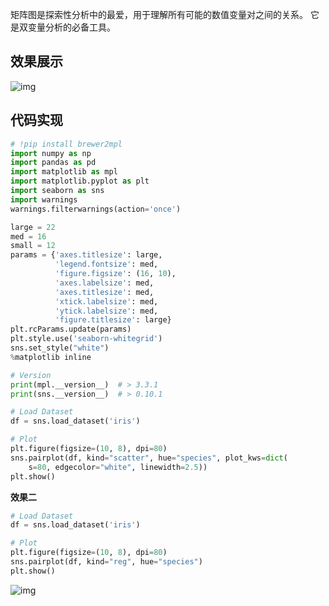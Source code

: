 矩阵图是探索性分析中的最爱，用于理解所有可能的数值变量对之间的关系。 它是双变量分析的必备工具。

## 效果展示

![img](https://cdn.jsdelivr.net/gh/wfy-belief/python@master/docs/matplotlib/gallery/img/9.png)

## 代码实现

```python
# !pip install brewer2mpl
import numpy as np
import pandas as pd
import matplotlib as mpl
import matplotlib.pyplot as plt
import seaborn as sns
import warnings
warnings.filterwarnings(action='once')

large = 22
med = 16
small = 12
params = {'axes.titlesize': large,
          'legend.fontsize': med,
          'figure.figsize': (16, 10),
          'axes.labelsize': med,
          'axes.titlesize': med,
          'xtick.labelsize': med,
          'ytick.labelsize': med,
          'figure.titlesize': large}
plt.rcParams.update(params)
plt.style.use('seaborn-whitegrid')
sns.set_style("white")
%matplotlib inline

# Version
print(mpl.__version__)  # > 3.3.1
print(sns.__version__)  # > 0.10.1

# Load Dataset
df = sns.load_dataset('iris')

# Plot
plt.figure(figsize=(10, 8), dpi=80)
sns.pairplot(df, kind="scatter", hue="species", plot_kws=dict(
    s=80, edgecolor="white", linewidth=2.5))
plt.show()
```

**效果二**

```python
# Load Dataset
df = sns.load_dataset('iris')

# Plot
plt.figure(figsize=(10, 8), dpi=80)
sns.pairplot(df, kind="reg", hue="species")
plt.show()
```

![img](https://cdn.jsdelivr.net/gh/wfy-belief/python@master/docs/matplotlib/gallery/img/9.1.png)